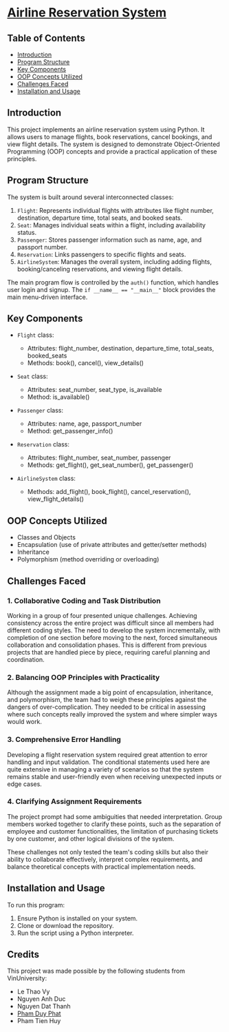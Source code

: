 # [Airline Reservation System](https://github.com/phamduyphat/Mini-Project-4)

## Table of Contents
- [Introduction](#introduction)
- [Program Structure](#program-structure)
- [Key Components](#key-components)
- [OOP Concepts Utilized](#oop-concepts-utilized)
- [Challenges Faced](#challenges-faced)
- [Installation and Usage](#installation-and-usage)

## Introduction

This project implements an airline reservation system using Python. It allows users to manage flights, book reservations, cancel bookings, and view flight details. The system is designed to demonstrate Object-Oriented Programming (OOP) concepts and provide a practical application of these principles.

## Program Structure

The system is built around several interconnected classes:

1. `Flight`: Represents individual flights with attributes like flight number, destination, departure time, total seats, and booked seats.
2. `Seat`: Manages individual seats within a flight, including availability status.
3. `Passenger`: Stores passenger information such as name, age, and passport number.
4. `Reservation`: Links passengers to specific flights and seats.
5. `AirlineSystem`: Manages the overall system, including adding flights, booking/canceling reservations, and viewing flight details.

The main program flow is controlled by the `auth()` function, which handles user login and signup. The `if __name__ == "__main__"` block provides the main menu-driven interface.

## Key Components

- `Flight` class:
  - Attributes: flight_number, destination, departure_time, total_seats, booked_seats
  - Methods: book(), cancel(), view_details()

- `Seat` class:
  - Attributes: seat_number, seat_type, is_available
  - Method: is_available()

- `Passenger` class:
  - Attributes: name, age, passport_number
  - Method: get_passenger_info()

- `Reservation` class:
  - Attributes: flight_number, seat_number, passenger
  - Methods: get_flight(), get_seat_number(), get_passenger()

- `AirlineSystem` class:
  - Methods: add_flight(), book_flight(), cancel_reservation(), view_flight_details()

## OOP Concepts Utilized

* Classes and Objects
* Encapsulation (use of private attributes and getter/setter methods)
* Inheritance
* Polymorphism (method overriding or overloading)

## Challenges Faced

### 1. Collaborative Coding and Task Distribution

Working in a group of four presented unique challenges. Achieving consistency across the entire project was difficult since all members had different coding styles. The need to develop the system incrementally, with completion of one section before moving to the next, forced simultaneous collaboration and consolidation phases. This is different from previous projects that are handled piece by piece, requiring careful planning and coordination.

### 2. Balancing OOP Principles with Practicality

Although the assignment made a big point of encapsulation, inheritance, and polymorphism, the team had to weigh these principles against the dangers of over-complication. They needed to be critical in assessing where such concepts really improved the system and where simpler ways would work.

### 3. Comprehensive Error Handling

Developing a flight reservation system required great attention to error handling and input validation. The conditional statements used here are quite extensive in managing a variety of scenarios so that the system remains stable and user-friendly even when receiving unexpected inputs or edge cases.

### 4. Clarifying Assignment Requirements

The project prompt had some ambiguities that needed interpretation. Group members worked together to clarify these points, such as the separation of employee and customer functionalities, the limitation of purchasing tickets by one customer, and other logical divisions of the system.

These challenges not only tested the team's coding skills but also their ability to collaborate effectively, interpret complex requirements, and balance theoretical concepts with practical implementation needs.

## Installation and Usage

To run this program:
1. Ensure Python is installed on your system.
2. Clone or download the repository.
3. Run the script using a Python interpreter.

## Credits

This project was made possible by the following students from VinUniversity:

- Le Thao Vy
- Nguyen Anh Duc
- Nguyen Dat Thanh
- [Pham Duy Phat](https://phamduyphat.pp.ua)
- Pham Tien Huy

